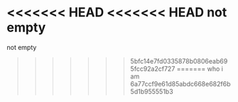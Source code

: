 <<<<<<< HEAD
<<<<<<< HEAD
 not empty
=======

not empty 
>>>>>>> 5bfc14e7fd0335878b0806eab695fcc92a2cf727
=======
who i am 
>>>>>>> 6a77ccf9e61d85abdc668e682f6b5d1b955551b3
